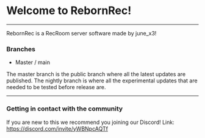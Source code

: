 # Welcome to RebornRec!
---
RebornRec is a RecRoom server software made by june_x3!

### Branches
 - Master / main

The master branch is the public branch where all the latest updates are published.
The nightly branch is where all the experimental updates that are needed to be tested before release are.

---

### Getting in contact with the community

If you are new to this we recommend you joining our Discord!
Link: https://discord.com/invite/yWBNpcAQTf

